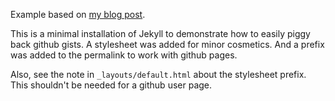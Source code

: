 Example based on [my blog post](http://redningja.com/dev_blog/piggyback-github-gists-for-dev-blogging).

This is a minimal installation of Jekyll to demonstrate how to easily piggy back github gists.
A stylesheet was added for minor cosmetics.
And a prefix was added to the permalink to work with github pages.

Also, see the note in `_layouts/default.html` about the stylesheet prefix.
This shouldn't be needed for a github user page.

